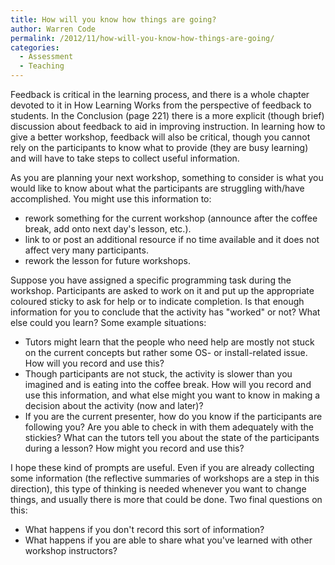 ```yaml
---
title: How will you know how things are going?
author: Warren Code
permalink: /2012/11/how-will-you-know-how-things-are-going/
categories:
  - Assessment
  - Teaching
---
```

Feedback is critical in the learning process, and there is a whole chapter devoted to it in How Learning Works from the perspective of feedback to students. In the Conclusion (page 221) there is a more explicit (though brief) discussion about feedback to aid in improving instruction. In learning how to give a better workshop, feedback will also be critical, though you cannot rely on the participants to know what to provide (they are busy learning) and will have to take steps to collect useful information.

As you are planning your next workshop, something to consider is what you would like to know about what the participants are struggling with/have accomplished. You might use this information to:

*   rework something for the current workshop (announce after the coffee break, add onto next day's lesson, etc.).
*   link to or post an additional resource if no time available and it does not affect very many participants.
*   rework the lesson for future workshops.

Suppose you have assigned a specific programming task during the workshop. Participants are asked to work on it and put up the appropriate coloured sticky to ask for help or to indicate completion. Is that enough information for you to conclude that the activity has "worked" or not? What else could you learn? Some example situations:

*   Tutors might learn that the people who need help are mostly not stuck on the current concepts but rather some OS- or install-related issue. How will you record and use this?
*   Though participants are not stuck, the activity is slower than you imagined and is eating into the coffee break. How will you record and use this information, and what else might you want to know in making a decision about the activity (now and later)?
*   If you are the current presenter, how do you know if the participants are following you? Are you able to check in with them adequately with the stickies? What can the tutors tell you about the state of the participants during a lesson? How might you record and use this?

I hope these kind of prompts are useful. Even if you are already collecting some information (the reflective summaries of workshops are a step in this direction), this type of thinking is needed whenever you want to change things, and usually there is more that could be done. Two final questions on this:

*   What happens if you don't record this sort of information?
*   What happens if you are able to share what you've learned with other workshop instructors?

